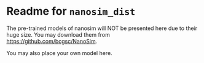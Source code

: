 # Readme for `nanosim_dist`

The pre-trained models of nanosim will NOT be presented here due to their huge size. You may download them from <https://github.com/bcgsc/NanoSim>.

You may also place your own model here.
